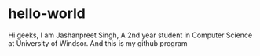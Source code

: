 # hello-world

Hi geeks,
I am Jashanpreet Singh, A 2nd year student in Computer Science at University of Windsor.
And this is my github program
